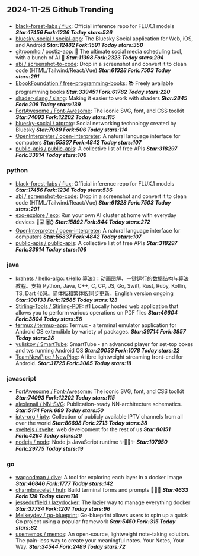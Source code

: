 ## 2024-11-25 Github Trending

### 
* [black-forest-labs / flux](https://github.com/black-forest-labs/flux): Official inference repo for FLUX.1 models ***Star:17456 Fork:1236 Today stars:536***
* [bluesky-social / social-app](https://github.com/bluesky-social/social-app): The Bluesky Social application for Web, iOS, and Android ***Star:12482 Fork:1591 Today stars:350***
* [gitroomhq / postiz-app](https://github.com/gitroomhq/postiz-app): 📨 The ultimate social media scheduling tool, with a bunch of AI 🤖 ***Star:11398 Fork:2323 Today stars:294***
* [abi / screenshot-to-code](https://github.com/abi/screenshot-to-code): Drop in a screenshot and convert it to clean code (HTML/Tailwind/React/Vue) ***Star:61328 Fork:7503 Today stars:291***
* [EbookFoundation / free-programming-books](https://github.com/EbookFoundation/free-programming-books): 📚 Freely available programming books ***Star:339451 Fork:61782 Today stars:220***
* [shader-slang / slang](https://github.com/shader-slang/slang): Making it easier to work with shaders ***Star:2845 Fork:208 Today stars:139***
* [FortAwesome / Font-Awesome](https://github.com/FortAwesome/Font-Awesome): The iconic SVG, font, and CSS toolkit ***Star:74093 Fork:12202 Today stars:115***
* [bluesky-social / atproto](https://github.com/bluesky-social/atproto): Social networking technology created by Bluesky ***Star:7089 Fork:506 Today stars:114***
* [OpenInterpreter / open-interpreter](https://github.com/OpenInterpreter/open-interpreter): A natural language interface for computers ***Star:55837 Fork:4842 Today stars:107***
* [public-apis / public-apis](https://github.com/public-apis/public-apis): A collective list of free APIs ***Star:318297 Fork:33914 Today stars:106***

### python
* [black-forest-labs / flux](https://github.com/black-forest-labs/flux): Official inference repo for FLUX.1 models ***Star:17456 Fork:1236 Today stars:536***
* [abi / screenshot-to-code](https://github.com/abi/screenshot-to-code): Drop in a screenshot and convert it to clean code (HTML/Tailwind/React/Vue) ***Star:61328 Fork:7503 Today stars:291***
* [exo-explore / exo](https://github.com/exo-explore/exo): Run your own AI cluster at home with everyday devices 📱💻 🖥️⌚ ***Star:15892 Fork:844 Today stars:272***
* [OpenInterpreter / open-interpreter](https://github.com/OpenInterpreter/open-interpreter): A natural language interface for computers ***Star:55837 Fork:4842 Today stars:107***
* [public-apis / public-apis](https://github.com/public-apis/public-apis): A collective list of free APIs ***Star:318297 Fork:33914 Today stars:106***

### java
* [krahets / hello-algo](https://github.com/krahets/hello-algo): 《Hello 算法》：动画图解、一键运行的数据结构与算法教程。支持 Python, Java, C++, C, C#, JS, Go, Swift, Rust, Ruby, Kotlin, TS, Dart 代码。简体版和繁体版同步更新，English version ongoing ***Star:100133 Fork:12585 Today stars:123***
* [Stirling-Tools / Stirling-PDF](https://github.com/Stirling-Tools/Stirling-PDF): #1 Locally hosted web application that allows you to perform various operations on PDF files ***Star:46604 Fork:3804 Today stars:58***
* [termux / termux-app](https://github.com/termux/termux-app): Termux - a terminal emulator application for Android OS extendible by variety of packages. ***Star:36714 Fork:3857 Today stars:28***
* [yuliskov / SmartTube](https://github.com/yuliskov/SmartTube): SmartTube - an advanced player for set-top boxes and tvs running Android OS ***Star:20033 Fork:1078 Today stars:22***
* [TeamNewPipe / NewPipe](https://github.com/TeamNewPipe/NewPipe): A libre lightweight streaming front-end for Android. ***Star:31725 Fork:3085 Today stars:18***

### javascript
* [FortAwesome / Font-Awesome](https://github.com/FortAwesome/Font-Awesome): The iconic SVG, font, and CSS toolkit ***Star:74093 Fork:12202 Today stars:115***
* [alexlenail / NN-SVG](https://github.com/alexlenail/NN-SVG): Publication-ready NN-architecture schematics. ***Star:5174 Fork:689 Today stars:50***
* [iptv-org / iptv](https://github.com/iptv-org/iptv): Collection of publicly available IPTV channels from all over the world ***Star:86698 Fork:2713 Today stars:38***
* [sveltejs / svelte](https://github.com/sveltejs/svelte): web development for the rest of us ***Star:80151 Fork:4264 Today stars:26***
* [nodejs / node](https://github.com/nodejs/node): Node.js JavaScript runtime ✨🐢🚀✨ ***Star:107950 Fork:29775 Today stars:19***

### go
* [wagoodman / dive](https://github.com/wagoodman/dive): A tool for exploring each layer in a docker image ***Star:46846 Fork:1777 Today stars:142***
* [charmbracelet / huh](https://github.com/charmbracelet/huh): Build terminal forms and prompts 🤷🏻‍♀️ ***Star:4633 Fork:129 Today stars:116***
* [jesseduffield / lazydocker](https://github.com/jesseduffield/lazydocker): The lazier way to manage everything docker ***Star:37734 Fork:1207 Today stars:96***
* [Melkeydev / go-blueprint](https://github.com/Melkeydev/go-blueprint): Go-blueprint allows users to spin up a quick Go project using a popular framework ***Star:5450 Fork:315 Today stars:82***
* [usememos / memos](https://github.com/usememos/memos): An open-source, lightweight note-taking solution. The pain-less way to create your meaningful notes. Your Notes, Your Way. ***Star:34544 Fork:2489 Today stars:72***
